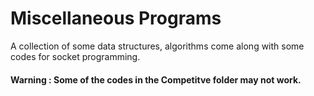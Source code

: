 # Miscellaneous Programs

A collection of some data structures, algorithms come along with some codes for socket programming.

#### Warning : Some of the codes in the Competitve folder may not work.
